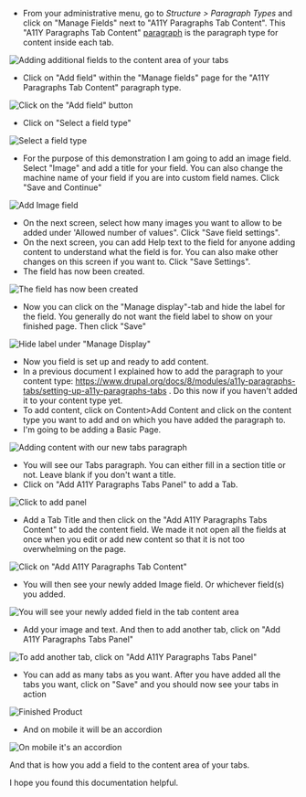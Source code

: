* From your administrative menu, go to _Structure > Paragraph Types_ and click on "Manage Fields" next to "A11Y Paragraphs Tab Content". This "A11Y Paragraphs Tab Content" [paragraph](https://www.drupal.org/project/paragraphs) is the paragraph type for content inside each tab.

![Adding additional fields to the content area of your tabs](https://www.drupal.org/files/adding-fields-step1.png)

* Click on "Add field" within the "Manage fields" page for the "A11Y Paragraphs Tab Content" paragraph type.

![Click on the "Add field" button](https://www.drupal.org/files/adding-fields-add-field.png)

* Click on "Select a field type"

![Select a field type](https://www.drupal.org/files/adding-fields--select-field-type.png)

* For the purpose of this demonstration I am going to add an image field. Select "Image" and add a title for your field. You can also change the machine name of your field if you are into custom field names. Click "Save and Continue"

![Add Image field](https://www.drupal.org/files/adding-fields--add-image-field.png)

* On the next screen, select how many images you want to allow to be added under 'Allowed number of values". Click "Save field settings".
* On the next screen, you can add Help text to the field for anyone adding content to understand what the field is for. You can also make other changes on this screen if you want to. Click "Save Settings".
* The field has now been created.

![The field has now been created](https://www.drupal.org/files/adding-fields--field-added.png)

* Now you can click on the "Manage display"-tab and hide the label for the field. You generally do not want the field label to show on your finished page. Then click "Save"

![Hide label under "Manage Display"](https://www.drupal.org/files/addng-fields--manage-display.png)

* Now you field is set up and ready to add content.
* In a previous document I explained how to add the paragraph to your content type: <https://www.drupal.org/docs/8/modules/a11y-paragraphs-tabs/setting-up-a11y-paragraphs-tabs> . Do this now if you haven't added it to your content type yet.
* To add content, click on Content>Add Content and click on the content type you want to add and on which you have added the paragraph to.
* I'm going to be adding a Basic Page.

![Adding content with our new tabs paragraph](https://www.drupal.org/files/adding-fields--add-content.png)

* You will see our Tabs paragraph. You can either fill in a section title or not. Leave blank if you don't want a title.
* Click on "Add A11Y Paragraphs Tabs Panel" to add a Tab.

![Click to add panel](https://www.drupal.org/files/adding-fields--add-paragraph.png)

* Add a Tab Title and then click on the "Add A11Y Paragraphs Tabs Content" to add the content field. We made it not open all the fields at once when you edit or add new content so that it is not too overwhelming on the page.

![Click on "Add A11Y Paragraphs Tab Content"](https://www.drupal.org/files/adding-fields--add-tab-content.png)

* You will then see your newly added Image field. Or whichever field(s) you added.

![You will see your newly added field in the tab content area](https://www.drupal.org/files/adding-fields--add-tab-content-open.png)

* Add your image and text. And then to add another tab, click on "Add A11Y Paragraphs Tabs Panel"

![To add another tab, click on "Add A11Y Paragraphs Tabs Panel"](https://www.drupal.org/files/adding-fields--add-second-tab.png)

* You can add as many tabs as you want. After you have added all the tabs you want, click on "Save" and you should now see your tabs in action

![Finished Product](https://www.drupal.org/files/adding-fields--finished.png)

* And on mobile it will be an accordion

![On mobile it's an accordion](https://www.drupal.org/files/adding-fields--mobile.png)

And that is how you add a field to the content area of your tabs.

I hope you found this documentation helpful.